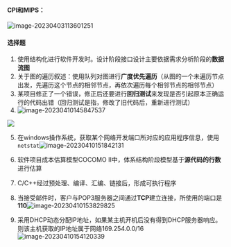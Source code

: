 #### CPI和MIPS：

![image-20230403113601251](https://raw.githubusercontent.com/striveBin/picture/master/img/image-20230403113601251.png)

#### 选择题

1. 使用结构化进行软件开发时。设计阶段接口设计主要依据需求分析阶段的**数据流图**
2. 关于图的遍历叙述：使用队列对图进行**广度优先遍历**（从图的一个未遍历节点出发，先遍历这个节点的相邻节点，再依次遍历每个相邻节点的相邻节点）
3. 某项目修正了一个错误，修正后还要进行**回归测试**来发现是否引起原本正确运行的代码出错（回归测试是指，修改了旧代码后，重新进行测试）
4. ![image-20230410145847537](C:/Users/Administrator/AppData/Roaming/Typora/typora-user-images/image-20230410145847772.png)

![](https://raw.githubusercontent.com/striveBin/picture/master/img/image-20230410145923126.png)

5. 在windows操作系统，获取某个网络开发端口所对应的应用程序信息，使用`netstat`![image-20230410151842131](https://raw.githubusercontent.com/striveBin/picture/master/img/image-20230410151842131.png)
6. 软件项目成本估算模型COCOMO II中，体系结构阶段模型基于**源代码的行数**进行估算
7. C/C++经过预处理、编译、汇编、链接后，形成可执行程序
8. 当接受邮件时，客户与POP3服务器之间通过**TCP**建立连接，所使用的端口是**110**![image-20230410153829825](https://raw.githubusercontent.com/striveBin/picture/master/img/image-20230410153829825.png)

9. 采用DHCP动态分配IP地址，如果某主机开机后没有得到DHCP服务器响应。则该主机获取的IP地址属于网络169.254.0.0/16![image-20230410154120339](https://raw.githubusercontent.com/striveBin/picture/master/img/image-20230410154120339.png)